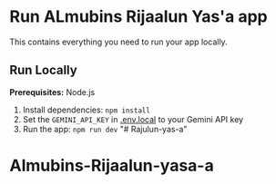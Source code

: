 # Run ALmubins Rijaalun Yas'a app

This contains everything you need to run your app locally.

## Run Locally

**Prerequisites:**  Node.js


1. Install dependencies:
   `npm install`
2. Set the `GEMINI_API_KEY` in [.env.local](.env.local) to your Gemini API key
3. Run the app:
   `npm run dev`
"# Rajulun-yas-a" 

# Almubins-Rijaalun-yasa-a
